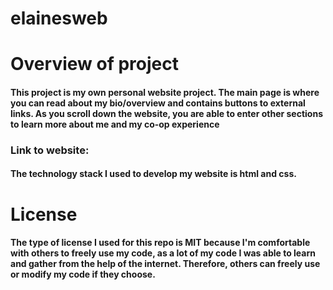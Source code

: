 # elainesweb

# Overview of project
#### This project is my own personal website project. The main page is where you can read about my bio/overview and contains buttons to external links. As you scroll down the website, you are able to enter other sections to learn more about me and my co-op experience

### Link to website: 

#### The technology stack I used to develop my website is html and css.

# License
#### The type of license I used for this repo is MIT because I'm comfortable with others to freely use my code, as a lot of my code I was able to learn and gather from the help of the internet. Therefore, others can freely use or modify my code if they choose.